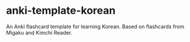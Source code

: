 # anki-template-korean
An Anki flashcard template for learning Korean. Based on flashcards from Migaku and Kimchi Reader.
